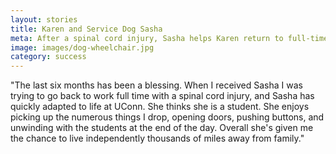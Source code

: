```yaml
---
layout: stories
title: Karen and Service Dog Sasha
meta: After a spinal cord injury, Sasha helps Karen return to full-time work.
image: images/dog-wheelchair.jpg
category: success
---
```


"The last six months has been a blessing. When I received Sasha I was trying to go back to work full time with a spinal cord injury, and Sasha has quickly adapted to life at UConn. She thinks she is a student. She enjoys picking up the numerous things I drop, opening doors, pushing buttons, and unwinding with the students at the end of the day. Overall she's given me the chance to live independently thousands of miles away from family."